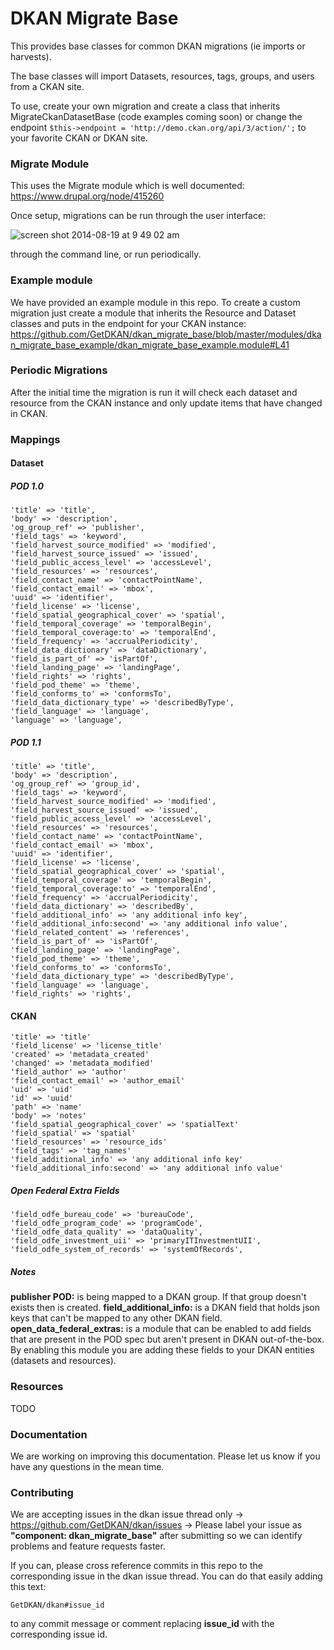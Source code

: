 DKAN Migrate Base
=================
This provides base classes for common DKAN migrations (ie imports or harvests).

The base classes will import Datasets, resources, tags, groups, and users from a CKAN site.

To use, create your own migration and create a class that inherits MigrateCkanDatasetBase (code examples coming soon) or change the endpoint ``$this->endpoint = 'http://demo.ckan.org/api/3/action/';`` to your favorite CKAN or DKAN site.

### Migrate Module
This uses the Migrate module which is well documented: https://www.drupal.org/node/415260

Once setup, migrations can be run through the user interface:

![screen shot 2014-08-19 at 9 49 02 am](https://cloud.githubusercontent.com/assets/512243/3968050/13c20b04-27b3-11e4-9365-3567a9adcc2d.png)

through the command line, or run periodically.

### Example module

We have provided an example module in this repo. To create a custom migration just create a module that inherits the Resource and Dataset classes and puts in the endpoint for your CKAN instance: https://github.com/GetDKAN/dkan_migrate_base/blob/master/modules/dkan_migrate_base_example/dkan_migrate_base_example.module#L41

### Periodic Migrations
After the initial time the migration is run it will check each dataset and resource from the CKAN instance and only update items that have changed in CKAN.

### Mappings

#### Dataset

##### POD 1.0
```
'title' => 'title',
'body' => 'description',
'og_group_ref' => 'publisher',
'field_tags' => 'keyword',
'field_harvest_source_modified' => 'modified',
'field_harvest_source_issued' => 'issued',
'field_public_access_level' => 'accessLevel',
'field_resources' => 'resources',
'field_contact_name' => 'contactPointName',
'field_contact_email' => 'mbox',
'uuid' => 'identifier',
'field_license' => 'license',
'field_spatial_geographical_cover' => 'spatial',
'field_temporal_coverage' => 'temporalBegin',
'field_temporal_coverage:to' => 'temporalEnd',
'field_frequency' => 'accrualPeriodicity',
'field_data_dictionary' => 'dataDictionary',
'field_is_part_of' => 'isPartOf',
'field_landing_page' => 'landingPage',
'field_rights' => 'rights',
'field_pod_theme' => 'theme',
'field_conforms_to' => 'conformsTo',
'field_data_dictionary_type' => 'describedByType',
'field_language' => 'language',
'language' => 'language',
```

##### POD 1.1
```
'title' => 'title',
'body' => 'description',
'og_group_ref' => 'group_id',
'field_tags' => 'keyword',
'field_harvest_source_modified' => 'modified',
'field_harvest_source_issued' => 'issued',
'field_public_access_level' => 'accessLevel',
'field_resources' => 'resources',
'field_contact_name' => 'contactPointName',
'field_contact_email' => 'mbox',
'uuid' => 'identifier',
'field_license' => 'license',
'field_spatial_geographical_cover' => 'spatial',
'field_temporal_coverage' => 'temporalBegin',
'field_temporal_coverage:to' => 'temporalEnd',
'field_frequency' => 'accrualPeriodicity',
'field_data_dictionary' => 'describedBy',
'field_additional_info' => 'any additional info key',
'field_additional_info:second' => 'any additional info value',
'field_related_content' => 'references',
'field_is_part_of' => 'isPartOf',
'field_landing_page' => 'landingPage',
'field_pod_theme' => 'theme',
'field_conforms_to' => 'conformsTo',
'field_data_dictionary_type' => 'describedByType',
'field_language' => 'language',
'field_rights' => 'rights',
```

#### CKAN
```
'title' => 'title'
'field_license' => 'license_title'
'created' => 'metadata_created'
'changed' => 'metadata_modified'
'field_author' => 'author'
'field_contact_email' => 'author_email'
'uid' => 'uid'
'id' => 'uuid'
'path' => 'name'
'body' => 'notes'
'field_spatial_geographical_cover' => 'spatialText'
'field_spatial' => 'spatial'
'field_resources' => 'resource_ids'
'field_tags' => 'tag_names'
'field_additional_info' => 'any additional info key'
'field_additional_info:second' => 'any additional info value'
```

##### Open Federal Extra Fields
```
'field_odfe_bureau_code' => 'bureauCode',
'field_odfe_program_code' => 'programCode',
'field_odfe_data_quality' => 'dataQuality',
'field_odfe_investment_uii' => 'primaryITInvestmentUII',
'field_odfe_system_of_records' => 'systemOfRecords',
```

##### Notes
**publisher POD:** is being mapped to a DKAN group. If that group doesn't exists then is created.
**field_additional_info:** is a DKAN field that holds json keys that can't be mapped to any other DKAN field.
**open_data_federal_extras:** is a module that can be enabled to add fields that are present in the POD spec but aren't present in DKAN out-of-the-box. By enabling this module you are adding these fields to your DKAN entities (datasets and resources).

### Resources
TODO

### Documentation
We are working on improving this documentation. Please let us know if you have any questions in the mean time.


### Contributing

We are accepting issues in the dkan issue thread only -> https://github.com/GetDKAN/dkan/issues -> Please label your issue as **"component: dkan_migrate_base"** after submitting so we can identify problems and feature requests faster.

If you can, please cross reference commits in this repo to the corresponding issue in the dkan issue thread. You can do that easily adding this text:

```
GetDKAN/dkan#issue_id
```

to any commit message or comment replacing **issue_id** with the corresponding issue id.

